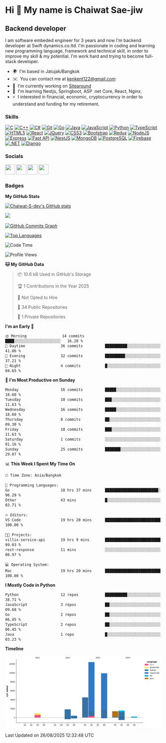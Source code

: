 Hi 👋 My name is Chaiwat Sae-jiw
================================

Backend developer
-----------------

I am software embeded engineer for 3 years and now I'm backend developer at Swift dynamics.co.ltd. I'm passionate in coding and learning new programming language, framework and technical skill, in order to improve my skill & my potential. I'm work hard and trying to become full-stack developer.

* 🌍  I'm based in Jatujak/Bangkok
* ✉️  You can contact me at [kenkent122@gmail.com](mailto:kenkent122@gmail.com)
* 🚀  I'm currently working on [Sitearound](http://dev.sitearound.com/)
* 🧠  I'm learning Nestjs, Springboot, ASP .net Core, React, Nginx.
* ⚡  I interested in financial, economic, cryptocurrency in order to understand and funding for my retirement.

### Skills


<p align="left">
<a href="https://docs.microsoft.com/en-us/cpp/?view=msvc-170" target="_blank" rel="noreferrer"><img src="https://raw.githubusercontent.com/danielcranney/readme-generator/main/public/icons/skills/c-colored.svg" width="36" height="36" alt="C" /></a>
<a href="https://docs.microsoft.com/en-us/cpp/?view=msvc-170" target="_blank" rel="noreferrer"><img src="https://raw.githubusercontent.com/danielcranney/readme-generator/main/public/icons/skills/cplusplus-colored.svg" width="36" height="36" alt="C++" /></a>
<a href="https://docs.microsoft.com/en-us/dotnet/csharp/" target="_blank" rel="noreferrer"><img src="https://raw.githubusercontent.com/danielcranney/readme-generator/main/public/icons/skills/csharp-colored.svg" width="36" height="36" alt="C#" /></a>
<a href="https://git-scm.com/" target="_blank" rel="noreferrer"><img src="https://raw.githubusercontent.com/danielcranney/readme-generator/main/public/icons/skills/git-colored.svg" width="36" height="36" alt="Git" /></a>
<a href="https://go.dev/doc/" target="_blank" rel="noreferrer"><img src="https://raw.githubusercontent.com/danielcranney/readme-generator/main/public/icons/skills/go-colored.svg" width="36" height="36" alt="Go" /></a>
<a href="https://www.oracle.com/java/" target="_blank" rel="noreferrer"><img src="https://raw.githubusercontent.com/danielcranney/readme-generator/main/public/icons/skills/java-colored.svg" width="36" height="36" alt="Java" /></a>
<a href="https://developer.mozilla.org/en-US/docs/Web/JavaScript" target="_blank" rel="noreferrer"><img src="https://raw.githubusercontent.com/danielcranney/readme-generator/main/public/icons/skills/javascript-colored.svg" width="36" height="36" alt="JavaScript" /></a>
<a href="https://www.python.org/" target="_blank" rel="noreferrer"><img src="https://raw.githubusercontent.com/danielcranney/readme-generator/main/public/icons/skills/python-colored.svg" width="36" height="36" alt="Python" /></a>
<a href="https://www.typescriptlang.org/" target="_blank" rel="noreferrer"><img src="https://raw.githubusercontent.com/danielcranney/readme-generator/main/public/icons/skills/typescript-colored.svg" width="36" height="36" alt="TypeScript" /></a>
<a href="https://developer.mozilla.org/en-US/docs/Glossary/HTML5" target="_blank" rel="noreferrer"><img src="https://raw.githubusercontent.com/danielcranney/readme-generator/main/public/icons/skills/html5-colored.svg" width="36" height="36" alt="HTML5" /></a>
<a href="https://reactjs.org/" target="_blank" rel="noreferrer"><img src="https://raw.githubusercontent.com/danielcranney/readme-generator/main/public/icons/skills/react-colored.svg" width="36" height="36" alt="React" /></a>
<a href="https://jquery.com/" target="_blank" rel="noreferrer"><img src="https://raw.githubusercontent.com/danielcranney/readme-generator/main/public/icons/skills/jquery-colored.svg" width="36" height="36" alt="JQuery" /></a>
<a href="https://www.w3.org/TR/CSS/#css" target="_blank" rel="noreferrer"><img src="https://raw.githubusercontent.com/danielcranney/readme-generator/main/public/icons/skills/css3-colored.svg" width="36" height="36" alt="CSS3" /></a>
<a href="https://getbootstrap.com/" target="_blank" rel="noreferrer"><img src="https://raw.githubusercontent.com/danielcranney/readme-generator/main/public/icons/skills/bootstrap-colored.svg" width="36" height="36" alt="Bootstrap" /></a>
<a href="https://redux.js.org/" target="_blank" rel="noreferrer"><img src="https://raw.githubusercontent.com/danielcranney/readme-generator/main/public/icons/skills/redux-colored.svg" width="36" height="36" alt="Redux" /></a>
<a href="https://nodejs.org/en/" target="_blank" rel="noreferrer"><img src="https://raw.githubusercontent.com/danielcranney/readme-generator/main/public/icons/skills/nodejs-colored.svg" width="36" height="36" alt="NodeJS" /></a>
<a href="https://expressjs.com/" target="_blank" rel="noreferrer"><img src="https://raw.githubusercontent.com/danielcranney/readme-generator/main/public/icons/skills/express-colored-dark.svg" width="36" height="36" alt="Express" /></a>
<a href="https://fastapi.tiangolo.com/" target="_blank" rel="noreferrer"><img src="https://raw.githubusercontent.com/danielcranney/readme-generator/main/public/icons/skills/fastapi-colored.svg" width="36" height="36" alt="Fast API" /></a>
<a href="https://docs.nestjs.com/" target="_blank" rel="noreferrer"><img src="https://raw.githubusercontent.com/danielcranney/readme-generator/main/public/icons/skills/nestjs-colored.svg" width="36" height="36" alt="NestJS" /></a>
<a href="https://www.mongodb.com/" target="_blank" rel="noreferrer"><img src="https://raw.githubusercontent.com/danielcranney/readme-generator/main/public/icons/skills/mongodb-colored.svg" width="36" height="36" alt="MongoDB" /></a>
<a href="https://www.postgresql.org/" target="_blank" rel="noreferrer"><img src="https://raw.githubusercontent.com/danielcranney/readme-generator/main/public/icons/skills/postgresql-colored.svg" width="36" height="36" alt="PostgreSQL" /></a>
<a href="https://firebase.google.com/" target="_blank" rel="noreferrer"><img src="https://raw.githubusercontent.com/danielcranney/readme-generator/main/public/icons/skills/firebase-colored.svg" width="36" height="36" alt="Firebase" /></a>
<a href="https://dotnet.microsoft.com/en-us/" target="_blank" rel="noreferrer"><img src="https://raw.githubusercontent.com/danielcranney/readme-generator/main/public/icons/skills/dot-net-colored.svg" width="36" height="36" alt=".NET" /></a>
<a href="https://www.djangoproject.com/" target="_blank" rel="noreferrer"><img src="https://raw.githubusercontent.com/danielcranney/readme-generator/main/public/icons/skills/django-colored-dark.svg" width="36" height="36" alt="Django" /></a>
</p>


### Socials

<p align="left"> <a href="https://www.facebook.com/ken.chaiwat" target="_blank" rel="noreferrer"><img src="https://raw.githubusercontent.com/danielcranney/readme-generator/main/public/icons/socials/facebook.svg" width="32" height="32" /></a> <a href="https://www.github.com/Chaiwat-S-dev" target="_blank" rel="noreferrer"><img src="https://raw.githubusercontent.com/danielcranney/readme-generator/main/public/icons/socials/github-dark.svg" width="32" height="32" /></a> <a href="http://www.instagram.com/kenchaiwat/" target="_blank" rel="noreferrer"><img src="https://raw.githubusercontent.com/danielcranney/readme-generator/main/public/icons/socials/instagram.svg" width="32" height="32" /></a> <a href="https://www.linkedin.com/in/chaiwat-sae-jiw-61ba981ba" target="_blank" rel="noreferrer"><img src="https://raw.githubusercontent.com/danielcranney/readme-generator/main/public/icons/socials/linkedin.svg" width="32" height="32" /></a></p>

### Badges

<b>My GitHub Stats</b>

<a href="http://www.github.com/Chaiwat-S-dev"><img src="https://github-readme-stats.vercel.app/api?username=Chaiwat-S-dev&show_icons=true&hide=&count_private=true&title_color=10b981&text_color=ffffff&icon_color=0891b2&bg_color=1c1917&hide_border=true&show_icons=true" alt="Chaiwat-S-dev's GitHub stats" /></a>

<a href="http://www.github.com/Chaiwat-S-dev"><img src="https://github-readme-streak-stats.herokuapp.com/?user=Chaiwat-S-dev&stroke=ffffff&background=1c1917&ring=10b981&fire=10b981&currStreakNum=ffffff&currStreakLabel=10b981&sideNums=ffffff&sideLabels=ffffff&dates=ffffff&hide_border=true" /></a>

<a href="http://www.github.com/Chaiwat-S-dev"><img src="https://github-readme-activity-graph.vercel.app/graph?username=Chaiwat-S-dev&bg_color=1c1917&color=ffffff&line=0891b2&point=ffffff&area_color=1c1917&area=true&hide_border=true&custom_title=GitHub%20Commits%20Graph" alt="GitHub Commits Graph" /></a>

<a href="https://github.com/Chaiwat-S-dev" align="left"><img src="https://github-readme-stats.vercel.app/api/top-langs/?username=Chaiwat-S-dev&langs_count=10&title_color=10b981&text_color=ffffff&icon_color=0891b2&bg_color=1c1917&hide_border=true&locale=en&custom_title=Top%20%Languages" alt="Top Languages" /></a>

<!--START_SECTION:waka-->
![Code Time](http://img.shields.io/badge/Code%20Time-1%2C906%20hrs%2022%20mins-blue)

![Profile Views](http://img.shields.io/badge/Profile%20Views-0-blue)

**🐱 My GitHub Data** 

> 📦 10.6 kB Used in GitHub's Storage 
 > 
> 🏆 1 Contributions in the Year 2025
 > 
> 🚫 Not Opted to Hire
 > 
> 📜 34 Public Repositories 
 > 
> 🔑 1 Private Repositories 
 > 
**I'm an Early 🐤** 

```text
🌞 Morning                14 commits          ████░░░░░░░░░░░░░░░░░░░░░   16.28 % 
🌆 Daytime                36 commits          ██████████░░░░░░░░░░░░░░░   41.86 % 
🌃 Evening                32 commits          █████████░░░░░░░░░░░░░░░░   37.21 % 
🌙 Night                  4 commits           █░░░░░░░░░░░░░░░░░░░░░░░░   04.65 % 
```
📅 **I'm Most Productive on Sunday** 

```text
Monday                   16 commits          █████░░░░░░░░░░░░░░░░░░░░   18.60 % 
Tuesday                  10 commits          ███░░░░░░░░░░░░░░░░░░░░░░   11.63 % 
Wednesday                16 commits          █████░░░░░░░░░░░░░░░░░░░░   18.60 % 
Thursday                 8 commits           ██░░░░░░░░░░░░░░░░░░░░░░░   09.30 % 
Friday                   10 commits          ███░░░░░░░░░░░░░░░░░░░░░░   11.63 % 
Saturday                 1 commits           ░░░░░░░░░░░░░░░░░░░░░░░░░   01.16 % 
Sunday                   25 commits          ███████░░░░░░░░░░░░░░░░░░   29.07 % 
```


📊 **This Week I Spent My Time On** 

```text
🕑︎ Time Zone: Asia/Bangkok

💬 Programming Languages: 
Go                       18 hrs 37 mins      ████████████████████████░   96.29 % 
Other                    43 mins             █░░░░░░░░░░░░░░░░░░░░░░░░   03.71 % 

🔥 Editors: 
VS Code                  19 hrs 20 mins      █████████████████████████   100.00 % 

🐱‍💻 Projects: 
villix-service-api       19 hrs 9 mins       █████████████████████████   99.03 % 
rest-response            11 mins             ░░░░░░░░░░░░░░░░░░░░░░░░░   00.97 % 

💻 Operating System: 
Mac                      19 hrs 20 mins      █████████████████████████   100.00 % 
```

**I Mostly Code in Python** 

```text
Python                   12 repos            ██████████░░░░░░░░░░░░░░░   38.71 % 
JavaScript               3 repos             ██░░░░░░░░░░░░░░░░░░░░░░░   09.68 % 
Go                       2 repos             ██░░░░░░░░░░░░░░░░░░░░░░░   06.45 % 
TypeScript               2 repos             ██░░░░░░░░░░░░░░░░░░░░░░░   06.45 % 
Java                     1 repo              █░░░░░░░░░░░░░░░░░░░░░░░░   03.23 % 
```



**Timeline**

![Lines of Code chart](https://raw.githubusercontent.com/Chaiwat-S-dev/Chaiwat-S-dev/main/assets/bar_graph.png)


 Last Updated on 26/08/2025 12:32:48 UTC
<!--END_SECTION:waka-->
